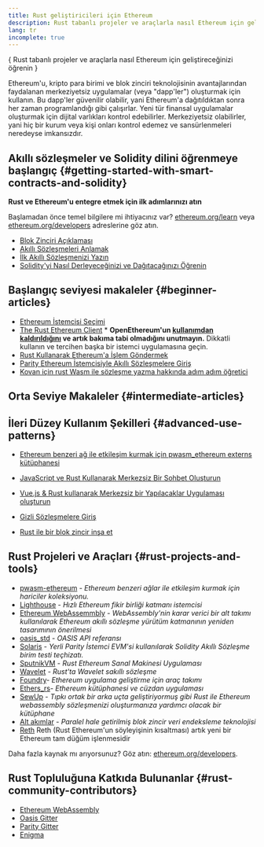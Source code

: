```yaml
---
title: Rust geliştiricileri için Ethereum
description: Rust tabanlı projeler ve araçlarla nasıl Ethereum için geliştireceğinizi öğrenin
lang: tr
incomplete: true
---
```


{
<FeaturedText>Rust tabanlı projeler ve araçlarla nasıl Ethereum için geliştireceğinizi öğrenin</FeaturedText>
}

Ethereum'u, kripto para birimi ve blok zinciri teknolojisinin avantajlarından faydalanan merkeziyetsiz uygulamalar (veya "dapp'ler") oluşturmak için kullanın. Bu dapp'ler güvenilir olabilir, yani Ethereum'a dağıtıldıktan sonra her zaman programlandığı gibi çalışırlar. Yeni tür finansal uygulamalar oluşturmak için dijital varlıkları kontrol edebilirler. Merkeziyetsiz olabilirler, yani hiç bir kurum veya kişi onları kontrol edemez ve sansürlenmeleri neredeyse imkansızdır.

## Akıllı sözleşmeler ve Solidity dilini öğrenmeye başlangıç \{#getting-started-with-smart-contracts-and-solidity}

**Rust ve Ethereum'u entegre etmek için ilk adımlarınızı atın**

Başlamadan önce temel bilgilere mi ihtiyacınız var? [ethereum.org/learn](/learn/) veya [ethereum.org/developers](/developers/) adreslerine göz atın.

- [Blok Zinciri Açıklaması](https://kauri.io/article/d55684513211466da7f8cc03987607d5/blockchain-explained)
- [Akıllı Sözleşmeleri Anlamak](https://kauri.io/article/e4f66c6079e74a4a9b532148d3158188/ethereum-101-part-5-the-smart-contract)
- [İlk Akıllı Sözleşmenizi Yazın](https://kauri.io/article/124b7db1d0cf4f47b414f8b13c9d66e2/remix-ide-your-first-smart-contract)
- [Solidity'yi Nasıl Derleyeceğinizi ve Dağıtacağınızı Öğrenin](https://kauri.io/article/973c5f54c4434bb1b0160cff8c695369/understanding-smart-contract-compilation-and-deployment)

## Başlangıç seviyesi makaleler \{#beginner-articles}

- [Ethereum İstemcisi Seçimi](https://www.trufflesuite.com/docs/truffle/reference/choosing-an-ethereum-client)
- [The Rust Ethereum Client](https://openethereum.github.io/) \* **OpenEthereum'un [kullanımdan kaldırıldığını](https://medium.com/openethereum/gnosis-joins-erigon-formerly-turbo-geth-to-release-next-gen-ethereum-client-c6708dd06dd) ve artık bakıma tabi olmadığını unutmayın.** Dikkatli kullanın ve tercihen başka bir istemci uygulamasına geçin.
- [Rust Kullanarak Ethereum'a İşlem Göndermek](https://kauri.io/#collections/A%20Hackathon%20Survival%20Guide/sending-ethereum-transactions-with-rust/)
- [Parity Ethereum İstemcisiyle Akıllı Sözleşmelere Giriş](https://wiki.parity.io/Smart-Contracts)
- [Kovan için rust Wasm ile sözleşme yazma hakkında adım adım öğretici](https://github.com/paritytech/pwasm-tutorial)

## Orta Seviye Makaleler \{#intermediate-articles}

## İleri Düzey Kullanım Şekilleri \{#advanced-use-patterns}

- [Ethereum benzeri ağ ile etkileşim kurmak için pwasm_ethereum externs kütüphanesi](https://github.com/openethereum/pwasm-ethereum)
- [JavaScript ve Rust Kullanarak Merkezsiz Bir Sohbet Oluşturun](https://medium.com/perlin-network/build-a-decentralized-chat-using-javascript-rust-webassembly-c775f8484b52)
- [Vue.js & Rust kullanarak Merkezsiz bir Yapılacaklar Uygulaması oluşturun](https://medium.com/@jjmace01/build-a-decentralized-todo-app-using-vue-js-rust-webassembly-5381a1895beb)

- [Gizli Sözleşmelere Giriş](https://blog.enigma.co/getting-started-with-enigma-an-intro-to-secret-contracts-cdba4fe501c2)
- [Rust ile bir blok zincir inşa et](https://blog.logrocket.com/how-to-build-a-blockchain-in-rust/)

## Rust Projeleri ve Araçları \{#rust-projects-and-tools}

- [pwasm-ethereum](https://github.com/paritytech/pwasm-ethereum) - _Ethereum benzeri ağlar ile etkileşim kurmak için hariciler koleksiyonu._
- [Lighthouse](https://github.com/sigp/lighthouse) - _Hızlı Ethereum fikir birliği katmanı istemcisi_
- [Ethereum WebAssemmbly](https://ewasm.readthedocs.io/en/mkdocs/) - _WebAssembly'nin karar verici bir alt takımı kullanılarak Ethereum akıllı sözleşme yürütüm katmanının yeniden tasarımının önerilmesi_
- [oasis_std](https://docs.rs/oasis-std/0.2.7/oasis_std/) - _OASIS API referansı_
- [Solaris](https://github.com/paritytech/sol-rs) - _Yerli Parity İstemci EVM'si kullanılarak Solidity Akıllı Sözleşme birim testi teçhizatı._
- [SputnikVM](https://github.com/rust-blockchain/evm) - _Rust Ethereum Sanal Makinesi Uygulaması_
- [Wavelet](https://wavelet.perlin.net/docs/smart-contracts) - _Rust'ta Wavelet sakıllı sözleşme_
- [Foundry](https://github.com/gakonst/foundry)- _Ethereum uygulama geliştirme için araç takımı_
- [Ethers_rs](https://github.com/gakonst/ethers-rs)- _Ethereum kütüphanesi ve cüzdan uygulaması_
- [SewUp](https://github.com/second-state/SewUp) - _Tıpkı ortak bir arka uçta geliştiriyormuş gibi Rust ile Ethereum webassembly sözleşmenizi oluşturmanıza yardımcı olacak bir kütüphane_
- [Alt akımlar](https://github.com/streamingfast/substreams) - _Paralel hale getirilmiş blok zincir veri endeksleme teknolojisi_
- [Reth](https://github.com/paradigmxyz/reth) Reth (Rust Ethereum'un söyleyişinin kısaltması) artık yeni bir Ethereum tam düğüm işlenmesidir

Daha fazla kaynak mı arıyorsunuz? Göz atın: [ethereum.org/developers](/developers/).

## Rust Topluluğuna Katkıda Bulunanlar \{#rust-community-contributors}

- [Ethereum WebAssembly](https://gitter.im/ewasm/Lobby)
- [Oasis Gitter](https://gitter.im/Oasis-official/Lobby)
- [Parity Gitter](https://gitter.im/paritytech/parity)
- [Enigma](https://discord.gg/SJK32GY)
